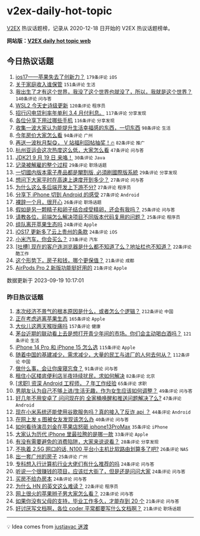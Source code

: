 # v2ex-daily-hot-topic

[V2EX](https://www.v2ex.com/) 热议话题榜，记录从 2020-12-18 日开始的 V2EX 热议话题榜单。

**网站版：[V2EX daily hot topic web](https://boojack.github.io/v2ex-daily-hot-topic-web/)**

## 今日热议话题

<!-- TODAY BEGIN -->

1. [ios17——苹果失去了创新力？](https://www.v2ex.com/t/975042) `179条评论` `iOS`
1. [关于家庭收入谁保管](https://www.v2ex.com/t/975187) `151条评论` `生活`
1. [我出生了才有这个世界，我没了这个世界也就没了，所以，我就是这个世界？](https://www.v2ex.com/t/975056) `140条评论` `问与答`
1. [WSL2 今天史诗级更新](https://www.v2ex.com/t/975098) `120条评论` `程序员`
1. [招行闪电贷利率年单利 3.4 月付利息。](https://www.v2ex.com/t/975072) `117条评论` `分享发现`
1. [各位分享下用过哪些手机](https://www.v2ex.com/t/975108) `116条评论` `分享发现`
1. [收集一波大家认为能提升生活幸福感的东西，一切东西](https://www.v2ex.com/t/975182) `98条评论` `生活`
1. [今年房价大家怎么看](https://www.v2ex.com/t/975102) `94条评论` `广州`
1. [再送一波秋月梨😋， V 站福利回帖抽奖！🔥](https://www.v2ex.com/t/975101) `82条评论` `推广`
1. [杭州亚运会这次热度这么低，大家怎么看](https://www.v2ex.com/t/975092) `47条评论` `问与答`
1. [JDK21 9 月 19 日 来咯！](https://www.v2ex.com/t/975067) `30条评论` `Java`
1. [记录被解雇的整个过程](https://www.v2ex.com/t/975211) `29条评论` `职场话题`
1. [一切國内版本電子產品都是閹割版, 必須刷國際版系統](https://www.v2ex.com/t/975202) `29条评论` `分享发现`
1. [想问下大家平时在高速上速度开到多少？](https://www.v2ex.com/t/975258) `27条评论` `问与答`
1. [为什么这么多后端开发上下游不分?](https://www.v2ex.com/t/975243) `27条评论` `程序员`
1. [分享下 iPhone 切到 Android 的感受](https://www.v2ex.com/t/975237) `27条评论` `Android`
1. [裸辞一个月，很开心](https://www.v2ex.com/t/975224) `26条评论` `职场话题`
1. [假如是另一颗精子和卵子结合成受精卵，还会有我吗？](https://www.v2ex.com/t/975235) `25条评论` `问与答`
1. [请教各位，前端怎么解决项目不同版本代码复用的问题？](https://www.v2ex.com/t/975100) `25条评论` `程序员`
1. [组队离开苹果生态吗](https://www.v2ex.com/t/975183) `24条评论` `Apple`
1. [iOS17 更新多了云上贵州的条款](https://www.v2ex.com/t/975048) `24条评论` `iOS`
1. [小米汽车，你会买么？](https://www.v2ex.com/t/975155) `23条评论` `汽车`
1. [[吐槽] 现在的客户连浏览器是什么都不知道了么？地址栏也不知道？](https://www.v2ex.com/t/975256) `22条评论` `酷工作`
1. [这个形势下，房子和钱，哪个更保值？](https://www.v2ex.com/t/975164) `21条评论` `成都`
1. [AirPods Pro 2 新版功能挺好用的](https://www.v2ex.com/t/975128) `21条评论` `Apple`

数据更新于 2023-09-19 10:17:01

<!-- TODAY END -->

### 昨日热议话题

<!-- YESTERDAY BEGIN -->

1. [本次经济不景气的根本原因是什么，或者怎么个逻辑？](https://www.v2ex.com/t/974782) `212条评论` `中国`
1. [正在考虑逃离苹果生态](https://www.v2ex.com/t/974836) `165条评论` `Apple`
1. [大伙儿这两天喉咙痛吗](https://www.v2ex.com/t/974726) `157条评论` `健康`
1. [茅台近期的联动看上去是想打开青少年间的市场。你们会主动喝白酒吗？](https://www.v2ex.com/t/974760) `121条评论` `生活`
1. [iPhone 14 Pro 和 iPhone 15 怎么选](https://www.v2ex.com/t/974702) `115条评论` `Apple`
1. [随着中国的基建减少，需求减少，大量的民工与进厂的人何去何从？](https://www.v2ex.com/t/974711) `112条评论` `中国`
1. [做什么事，会让你废寝忘食？](https://www.v2ex.com/t/974831) `91条评论` `问与答`
1. [租住小区楼底便利店半夜持续扰民，求如何解决](https://www.v2ex.com/t/974742) `82条评论` `北京`
1. [[求职] 资深 Android 工程师， 7 年工作经验](https://www.v2ex.com/t/974769) `65条评论` `求职`
1. [男朋友认为自己不够上进/生活无趣，作为女生应该如何调整？](https://www.v2ex.com/t/974936) `49条评论` `问与答`
1. [好几年不用安卓了 问问现在的 全家桶唤醒和推送问题解决了么?](https://www.v2ex.com/t/974701) `47条评论` `Android`
1. [现在小米系统还能使用谷歌服务吗？真的接入了反诈 api ？](https://www.v2ex.com/t/974904) `44条评论` `Android`
1. [在网上发 s 图被女友发现该怎么办](https://www.v2ex.com/t/974708) `40条评论` `问与答`
1. [如何看待演员刘金在苹果店怒砸 iphone13ProMax](https://www.v2ex.com/t/975013) `35条评论` `iPhone`
1. [大家认为历代 iPhone 里最拉胯的是哪一款](https://www.v2ex.com/t/974940) `33条评论` `Apple`
1. [有没有需要避免的消费陷阱，大家来说说看？](https://www.v2ex.com/t/974854) `28条评论` `分享发现`
1. [不执着 2.5G 网口的话, N100 平台小主机比软路由划算多了吧?](https://www.v2ex.com/t/974716) `26条评论` `NAS`
1. [出一套广州的房子](https://www.v2ex.com/t/974799) `25条评论` `广州`
1. [专科想入行计算机行业大佬们有什么推荐的吗](https://www.v2ex.com/t/974981) `24条评论` `问与答`
1. [听说一个很赚钱的项目，应该烂大街了，但是还是问问大家](https://www.v2ex.com/t/974823) `24条评论` `问与答`
1. [买房不给办房本](https://www.v2ex.com/t/974756) `24条评论` `问与答`
1. [为什么 HN 的英文这么难读？](https://www.v2ex.com/t/974928) `22条评论` `程序员`
1. [网上很火的苹果辫子男大家怎么看？](https://www.v2ex.com/t/974772) `22条评论` `问与答`
1. [如果你没有父母的支持，毕业工作多久，才能存到 20 个](https://www.v2ex.com/t/974887) `21条评论` `问与答`
1. [好讨厌写文档啊，各位 coder 平常都要写什么文档啊？](https://www.v2ex.com/t/974698) `21条评论` `职场话题`

<!-- YESTERDAY END -->

---

💡 Idea comes from [justjavac 迷渡](https://github.com/justjavac/)
